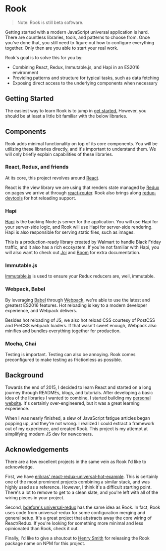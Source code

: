 # Rook

> Note: Rook is still beta software.

Getting started with a modern JavaScript universal application is hard. There are countless libraries, tools, and patterns to choose from. Once you've done that, you still need to figure out how to configure everything together. Only then are you able to start your real work.

Rook's goal is to solve this for you by:

- Combining React, Redux, Immutable.js, and Hapi in an ES2016 environment
- Providing patterns and structure for typical tasks, such as data fetching
- Exposing direct access to the underlying components when necessary

## Getting Started

The easiest way to learn Rook is to jump in [get started.](docs/introduction/getting-started.md) However, you should be at least a little bit familiar with the below libraries.

## Components 

Rook adds minimal functionality on top of its core components. You will be utilizing these libraries directly, and it's important to understand them. We will only briefly explain capabilities of these libraries.

### React, Redux, and friends

At its core, this project revolves around [React](https://facebook.github.io/react/).

React is the view library we are using that renders state managed by [Redux](http://redux.js.org/) on pages we arrive at through [react-router](https://github.com/rackt/react-router). Rook also brings along [redux-devtools](https://github.com/gaearon/redux-devtools) for hot reloading support.

### Hapi

[Hapi](http://hapijs.com/) is the backing Node.js server for the application. You will use Hapi for your server-side logic, and Rook will use Hapi for server-side rendering. Hapi is also responsible for serving static files, such as images.

This is a production-ready library created by Walmart to handle Black Friday traffic, and it also has a rich ecosystem. If you're not familiar with Hapi, you will also want to check out [Joi](https://github.com/hapijs/joi) and [Boom](https://github.com/hapijs/boom) for extra documentation. 

### Immutable.js

[Immutable.js](https://facebook.github.io/immutable-js/) is used to ensure your Redux reducers are, well, immutable.

### Webpack, Babel

By leveraging [Babel](https://babeljs.io/) through [Webpack](https://webpack.github.io/), we're able to use the latest and greatest ES2016 features. Hot reloading is key to a modern developer experience, and Webpack delivers.

Besides hot reloading of JS, we also hot reload CSS courtesy of PostCSS and PreCSS webpack loaders. If that wasn't sweet enough, Webpack also minifies and bundles everything together for production.

### Mocha, Chai

Testing is important. Testing can also be annoying. Rook comes preconfigured to make testing as frictionless as possible. 

## Background

Towards the end of 2015, I decided to learn React and started on a long journey through READMEs, blogs, and tutorials. After developing a basic idea of the libraries I wanted to combine, I started building my [personal website](https://azzolini.io). It's certainly over-engineered, but it was a great learning experience.

When I was nearly finished, a slew of JavaScript fatigue articles began popping up, and they're not wrong. I realized I could extract a framework out of my experience, and created Rook. This project is my attempt at simplifying modern JS dev for newcomers. 

## Acknowledgements

There are a few excellent projects in the same vein as Rook I'd like to acknowledge.

First, we have [erikras' react-redux-universal-hot-example](https://github.com/erikras/react-redux-universal-hot-example). This is certainly one of the most prominent projects combining a similar stack, and was highly used as a reference. However, I think it's a difficult starting point. There's a lot to remove to get to a clean slate, and you're left with all of the wiring pieces in your project.

Second, [bdefore's universal-redux](https://github.com/bdefore/universal-redux) has the same idea as Rook. In fact, Rook uses code from universal-redux for some configuration merging and general setup. It's a great project that abstracts away the core wiring of React/Redux. If you're looking for something more minimal and less opinionated than Rook, check it out. 

Finally, I'd like to give a shoutout to [Henry Smith](http://henrysmith.org/) for releasing the Rook package name on NPM for this project.
